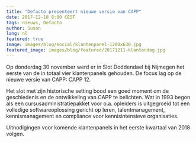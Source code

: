 ```yaml
---
title: "Defacto presenteert nieuwe versie van CAPP"
date: 2017-12-18 8:00 CEST
tags: nieuws, Defacto
author: Susan
lang: nl
featured: true
image: images/blog/social/klantenpanel-1200x630.jpg
featured_image: images/blog/featured/20171211-klantendag.jpg
---
```


Op donderdag 30 november werd er in Slot Doddendael bij Nijmegen het eerste van de in totaal vier klantenpanels gehouden. De focus lag op de nieuwe versie van CAPP: CAPP 12.

Het slot met zijn historische setting bood een goed moment om de geschiedenis en de ontwikkeling van CAPP te belichten. Wat in 1993 begon als een cursusadministratiepakket voor o.a. opleiders is uitgegroeid tot een volledige softwareoplossing gericht op leren, talentmanagement, kennismanagement en compliance voor kennisintensieve organisaties.

Uitnodigingen voor komende klantenpanels in het eerste kwartaal van 2018 volgen.
